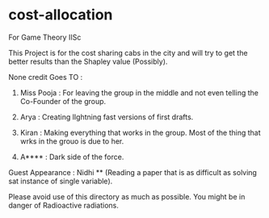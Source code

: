 # cost-allocation
For Game Theory IISc 

This Project is for the cost sharing cabs in the city and will try to get the better results than the Shapley value (Possibly). 

None credit Goes TO : 

1.  Miss Pooja : For leaving the group in the middle and
                 not even telling the Co-Founder of the group.

2.  Arya : Creating lIghtning fast versions of first drafts. 

3.  Kiran : Making everything that works in the group. Most of the thing that wrks in the grouo is due to her.

4.  A**** : Dark side of the force.

Guest Appearance : Nidhi ** (Reading a paper that is as difficult as solving sat instance of single variable).

Please avoid use of this directory as much as possible. You might be in danger of Radioactive radiations.


